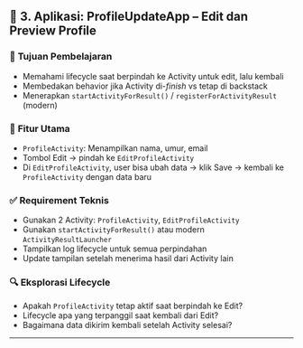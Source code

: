 
## 🔹 **3. Aplikasi: ProfileUpdateApp – Edit dan Preview Profile**

### 🎯 **Tujuan Pembelajaran**

- Memahami lifecycle saat berpindah ke Activity untuk edit, lalu kembali
- Membedakan behavior jika Activity di-_finish_ vs tetap di backstack
- Menerapkan `startActivityForResult()` / `registerForActivityResult` (modern)

### 📱 **Fitur Utama**

- `ProfileActivity`: Menampilkan nama, umur, email
- Tombol Edit → pindah ke `EditProfileActivity`
- Di `EditProfileActivity`, user bisa ubah data → klik Save → kembali ke `ProfileActivity` dengan data baru

### ✅ **Requirement Teknis**

- Gunakan 2 Activity: `ProfileActivity`, `EditProfileActivity`
- Gunakan `startActivityForResult()` atau modern `ActivityResultLauncher`
- Tampilkan log lifecycle untuk semua perpindahan
- Update tampilan setelah menerima hasil dari Activity lain

### 🔍 **Eksplorasi Lifecycle**

- Apakah `ProfileActivity` tetap aktif saat berpindah ke Edit?
- Lifecycle apa yang terpanggil saat kembali dari Edit?
- Bagaimana data dikirim kembali setelah Activity selesai?

---
